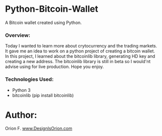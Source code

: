 # Python-Bitcoin-Wallet
A Bitcoin wallet created using Python.

### Overview:

Today I wanted to learn more about crytocurrency and the trading markets. It gave me an idea to work on a python project of creating a bitcoin wallet. In this project, I learned about the bitcoinlib library, generating HD key and creating a new address. The bitcoinlib library is still in beta so I would'nt advise using for live production. Hope you enjoy.



### Technologies Used:
- Python 3
- bitcoinlib (pip install bitcoinlib)



# Author: 
Orion F.
www.DesignIsOrion.com
